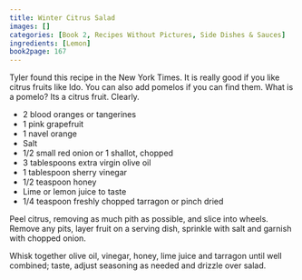 ```yaml
---
title: Winter Citrus Salad
images: []
categories: [Book 2, Recipes Without Pictures, Side Dishes & Sauces]
ingredients: [Lemon]
book2page: 167
---
```


Tyler found this recipe in the New York Times. It is really good if you like citrus fruits like Ido. You can also add pomelos if you can find them. What is a pomelo? Its a citrus fruit. Clearly. 

- 2 blood oranges or tangerines
- 1 pink grapefruit
- 1 navel orange
- Salt
- 1/2 small red onion or 1 shallot, chopped
- 3 tablespoons extra virgin olive oil
- 1 tablespoon sherry vinegar
- 1/2 teaspoon honey
- Lime or lemon juice to taste
- 1/4 teaspoon freshly chopped tarragon or pinch dried

Peel citrus, removing as much pith as possible, and slice into wheels. Remove any pits, layer fruit on a serving dish, sprinkle with salt and garnish with chopped onion. 

Whisk together olive oil, vinegar, honey, lime juice and tarragon until well combined; taste, adjust seasoning as needed and drizzle over salad.